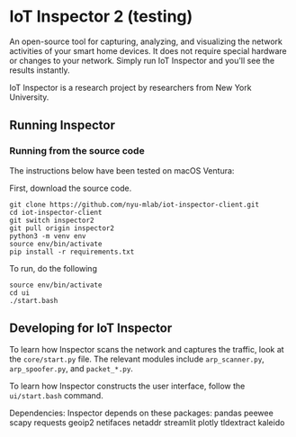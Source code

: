 # IoT Inspector 2 (testing)

An open-source tool for capturing, analyzing, and visualizing the network activities of your smart home devices. It does not require special hardware or changes to your network. Simply run IoT Inspector and you'll see the results instantly.

IoT Inspector is a research project by researchers from New York University.


## Running Inspector

### Running from the source code

The instructions below have been tested on macOS Ventura:

First, download the source code.

```
git clone https://github.com/nyu-mlab/iot-inspector-client.git
cd iot-inspector-client
git switch inspector2
git pull origin inspector2
python3 -m venv env
source env/bin/activate
pip install -r requirements.txt
```

To run, do the following

```
source env/bin/activate
cd ui
./start.bash

```

## Developing for IoT Inspector

To learn how Inspector scans the network and captures the traffic, look at the `core/start.py` file. The relevant modules include `arp_scanner.py`, `arp_spoofer.py`, and `packet_*.py`.

To learn how Inspector constructs the user interface, follow the `ui/start.bash` command.

Dependencies: Inspector depends on these packages: pandas peewee scapy requests geoip2 netifaces netaddr streamlit plotly tldextract kaleido
